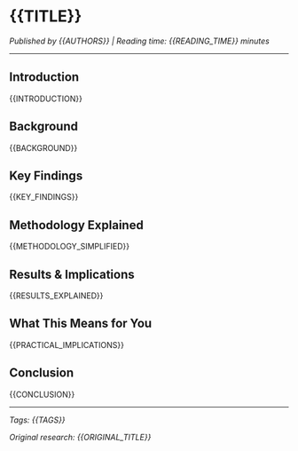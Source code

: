 # {{TITLE}}

*Published by {{AUTHORS}} | Reading time: {{READING_TIME}} minutes*

---

## Introduction

{{INTRODUCTION}}

## Background

{{BACKGROUND}}

## Key Findings

{{KEY_FINDINGS}}

## Methodology Explained

{{METHODOLOGY_SIMPLIFIED}}

## Results & Implications

{{RESULTS_EXPLAINED}}

## What This Means for You

{{PRACTICAL_IMPLICATIONS}}

## Conclusion

{{CONCLUSION}}

---

*Tags: {{TAGS}}*

*Original research: {{ORIGINAL_TITLE}}*
